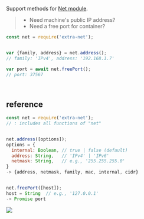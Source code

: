 Support methods for [Net module].
> - Need machine's public IP address?<br>
> - Need a free port for container?<br>



```javascript
const net = require('extra-net');


var {family, address} = net.address();
// family: 'IPv4', address: '192.168.1.7'

var port = await net.freePort();
// port: 37567
```
<br>



## reference

```javascript
const net = require('extra-net');
// : includes all functions of "net"


net.address([options]);
options = {
  internal: Boolean, // true | false (default)
  address: String,   // 'IPv4' | 'IPv6'
  netmask: String,   // e.g., '255.255.255.0'
}
-> {address, netmask, family, mac, internal, cidr}


net.freePort([host]);
host = String  // e.g., '127.0.0.1'
-> Promise port
```

![](https://ga-beacon.deno.dev/G-RC63DPBH3P:SH3Eq-NoQ9mwgYeHWxu7cw/github.com/nodef/extra-net)

[Net module]: https://nodejs.org/api/net.html
